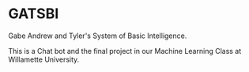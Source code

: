 GATSBI
======

Gabe Andrew and Tyler's System of Basic Intelligence.

This is a Chat bot and the final project in our Machine Learning Class at Willamette University.
